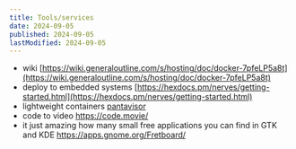 ```yaml
---
title: Tools/services
date: 2024-09-05
published: 2024-09-05
lastModified: 2024-09-05
---
```

- wiki [https://wiki.generaloutline.com/s/hosting/doc/docker-7pfeLP5a8t](https://wiki.generaloutline.com/s/hosting/doc/docker-7pfeLP5a8t)
- deploy to embedded systems [https://hexdocs.pm/nerves/getting-started.html](https://hexdocs.pm/nerves/getting-started.html)
- lightweight containers [pantavisor](https://pantavisor.io/)
- code to video https://code.movie/
- it just amazing how many small free applications you can find in GTK and KDE https://apps.gnome.org/Fretboard/